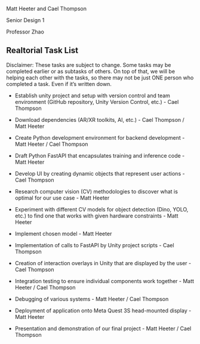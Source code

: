 Matt Heeter and Cael Thompson 

Senior Design 1 

Professor Zhao 

## Realtorial Task List 

Disclaimer: These tasks are subject to change. Some tasks may be completed earlier or as subtasks of others. On top of that, we will be helping each other with the tasks, so there may not be just ONE person who completed a task. Even if it’s written down.  

- Establish unity project and setup with version control and team environment (GitHub repository, Unity Version Control, etc.) - Cael Thompson 

- Download dependencies (AR/XR toolkits, AI, etc.) - Cael Thompson / Matt Heeter 

- Create Python development environment for backend development - Matt Heeter / Cael Thompson 

- Draft Python FastAPI that encapsulates training and inference code - Matt Heeter 

- Develop UI by creating dynamic objects that represent user actions - Cael Thompson 

- Research computer vision (CV) methodologies to discover what is optimal for our use case - Matt Heeter 

- Experiment with different CV models for object detection (Dino, YOLO, etc.) to find one that works with given hardware constraints - Matt Heeter 

- Implement chosen model - Matt Heeter 

- Implementation of calls to FastAPI by Unity project scripts - Cael Thompson 

- Creation of interaction overlays in Unity that are displayed by the user - Cael Thompson 

- Integration testing to ensure individual components work together - Matt Heeter / Cael Thompson 

- Debugging of various systems - Matt Heeter / Cael Thompson 

- Deployment of application onto Meta Quest 3S head-mounted display - Matt Heeter 

- Presentation and demonstration of our final project - Matt Heeter / Cael Thompson 

